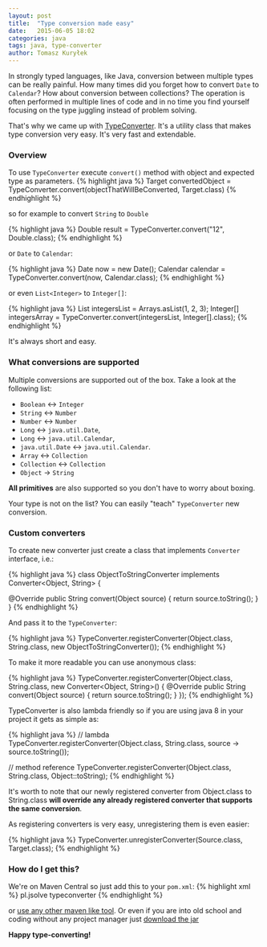 ```yaml
---
layout: post
title:  "Type conversion made easy"
date:   2015-06-05 18:02
categories: java
tags: java, type-converter
author: Tomasz Kuryłek
---
```

In strongly typed languages, like Java, conversion between multiple types can be really painful. How many times did you forget how to convert `Date` to `Calendar`? How about conversion between collections? The operation is often performed in multiple lines of code and in no time you find yourself focusing on the type juggling instead of problem solving.
   
That's why we came up with [TypeConverter](https://github.com/jsolve/type-converter). It's a utility class that makes type conversion very easy. It's very fast and extendable.

### Overview
To use `TypeConverter` execute `convert()` method with object and expected type as parameters.
{% highlight java %}
Target convertedObject = TypeConverter.convert(objectThatWillBeConverted, Target.class)
{% endhighlight %}

so for example to convert `String` to `Double`

{% highlight java %}
Double result = TypeConverter.convert("12", Double.class);
{% endhighlight %}

or `Date` to `Calendar`:

{% highlight java %}
Date now = new Date();
Calendar calendar = TypeConverter.convert(now, Calendar.class);
{% endhighlight %}

or even `List<Integer>` to `Integer[]`:

{% highlight java %}
List<Integer> integersList = Arrays.asList(1, 2, 3);
Integer[] integersArray = TypeConverter.convert(integersList, Integer[].class);
{% endhighlight %}

It's always short and easy.

### What conversions are supported
Multiple conversions are supported out of the box. Take a look at the following list:
   
 - `Boolean` <-> `Integer`
 - `String` <-> `Number`
 - `Number` <-> `Number`
 - `Long` <-> `java.util.Date`,
 - `Long` <-> `java.util.Calendar`,
 - `java.util.Date` <-> `java.util.Calendar`.
 - `Array` <-> `Collection`
 - `Collection` <-> `Collection`
 - `Object` -> `String`

**All primitives** are also supported so you don't have to worry about boxing. 
   
Your type is not on the list? You can easily "teach" `TypeConverter` new conversion.

### Custom converters
To create new converter just create a class that implements `Converter` interface, i.e.:

{% highlight java %}
class ObjectToStringConverter implements Converter<Object, String> {

   @Override
   public String convert(Object source) {
      return source.toString();
   }
}
{% endhighlight %}

And pass it to the `TypeConverter`:

{% highlight java %}
TypeConverter.registerConverter(Object.class, String.class, new ObjectToStringConverter());
{% endhighlight %}

To make it more readable you can use anonymous class:

{% highlight java %}
TypeConverter.registerConverter(Object.class, String.class, new Converter<Object, String>() {
	@Override
	public String convert(Object source) {
		return source.toString();
	}
});
{% endhighlight %}

TypeConverter is also lambda friendly so if you are using java 8 in your project it gets as simple as:

{% highlight java %}
// lambda
TypeConverter.registerConverter(Object.class, String.class, source -> source.toString());

// method reference
TypeConverter.registerConverter(Object.class, String.class, Object::toString);
{% endhighlight %}
   
It's worth to note that our newly registered converter from Object.class to String.class **will override any already registered converter that supports the same conversion**.

As registering converters is very easy, unregistering them is even easier:

{% highlight java %}
TypeConverter.unregisterConverter(Source.class, Target.class);
{% endhighlight %}


### How do I get this?

We're on Maven Central so just add this to your `pom.xml`:
{% highlight xml %}
<dependency>
    <groupId>pl.jsolve</groupId>
    <artifactId>typeconverter</artifactId>
</dependency>
{% endhighlight %}

or [use any other maven like tool](http://mvnrepository.com/artifact/pl.jsolve/typeconverter). Or even if you are into old school and coding without any project manager just [download the jar](http://central.maven.org/maven2/pl/jsolve/typeconverter/1.0.1/typeconverter-1.0.1.jar)

**Happy type-converting!**

